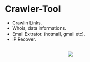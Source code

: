 # Crawler-Tool
<ul>
  <li>Crawlin Links.</li>
  <li>Whois, data informations.</li>
  <li>Email Extrator. (hotmail, gmail etc).</li>
  <li>IP Recover.</li>
<ul>
<br/>
<IMG style="margin-left: 150px" src="http://test.fcen.co.in/crawler.png">

